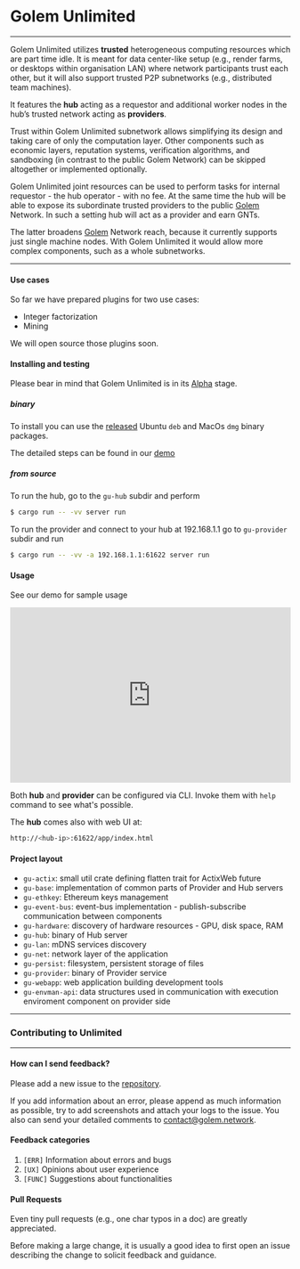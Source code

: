 # Golem Unlimited

---

Golem Unlimited utilizes **trusted** heterogeneous computing resources which are part time idle. It is meant for data center-like setup (e.g., render farms, or desktops within organisation LAN) where network participants trust each other, but it will also support trusted P2P subnetworks (e.g., distributed team machines).

It features the **hub** acting as a requestor and additional worker nodes in the hub’s trusted network acting as **providers**.

Trust within Golem Unlimited subnetwork allows simplifying its design and taking care of only the computation layer. Other components such as economic layers, reputation systems, verification algorithms, and sandboxing (in contrast to the public Golem Network) can be skipped altogether or implemented optionally.

Golem Unlimited joint resources can be used to perform tasks for internal requestor - the hub operator - with no fee. At the same time the hub will be able to expose its subordinate trusted providers to the public [Golem](https://golem.network) Network. In such a setting hub will act as a provider and earn GNTs.  

The latter broadens [Golem](https://golem.network) Network reach, because it currently supports just single machine nodes. With Golem Unlimited it would allow more complex components, such as a whole subnetworks.

---

#### Use cases
So far we have prepared plugins for two use cases:
* Integer factorization
* Mining 

We will open source those plugins soon.

#### Installing and testing

Please bear in mind that Golem Unlimited is in its [Alpha](https://en.wikipedia.org/wiki/Software_release_life_cycle#Alpha) stage.

##### binary
To install you can use the [released](https://github.com/golemfactory/golem-unlimited/releases) Ubuntu `deb` and MacOs `dmg` binary packages.

The detailed steps can be found in our [demo](https://youtu.be/J0LBdg2j6Tk)

##### from source
To run the hub, go to the `gu-hub` subdir and perform
```bash
$ cargo run -- -vv server run
```

To run the provider and connect to your hub at 192.168.1.1 go to `gu-provider` subdir and run
```bash
$ cargo run -- -vv -a 192.168.1.1:61622 server run
```

#### Usage
See our demo for sample usage
<iframe width="100%" height="315" src="https://www.youtube.com/embed/J0LBdg2j6Tk" frameborder="0" allow="accelerometer; autoplay; encrypted-media; gyroscope; picture-in-picture" allowfullscreen></iframe>

Both **hub** and **provider** can be configured via CLI. Invoke them with `help` command to see what's possible.

The **hub** comes also with web UI at:
```bash
http://<hub-ip>:61622/app/index.html
```

#### Project layout

*  `gu-actix`: small util crate defining flatten trait for ActixWeb future
*  `gu-base`: implementation of common parts of Provider and Hub servers
*  `gu-ethkey`: Ethereum keys management
*  `gu-event-bus`: event-bus implementation - publish-subscribe communication between components
*  `gu-hardware`: discovery of hardware resources - GPU, disk space, RAM
*  `gu-hub`: binary of Hub server
*  `gu-lan`: mDNS services discovery
*  `gu-net`: network layer of the application
*  `gu-persist`: filesystem, persistent storage of files
*  `gu-provider`: binary of Provider service
*  `gu-webapp`: web application building development tools
*  `gu-envman-api`: data structures used in communication with execution enviroment component on provider side


---

### Contributing to Unlimited

---

#### How can I send feedback? 
Please add a new issue to the [repository](https://github.com/golemfactory/golem-unlimited/issues). 

If you add information about an error, please append as much information as possible, try to add screenshots and attach your logs to the issue. You also can send your detailed comments to [contact@golem.network](mailto:contact@golem.network).

#### Feedback categories

1. `[ERR]` Information about errors and bugs
2. `[UX]` Opinions about user experience
3. `[FUNC]` Suggestions about functionalities

#### Pull Requests

Even tiny pull requests (e.g., one char typos in a doc) are greatly appreciated.

Before making a large change, it is usually a good idea to first open an issue describing the change to solicit feedback and guidance.
